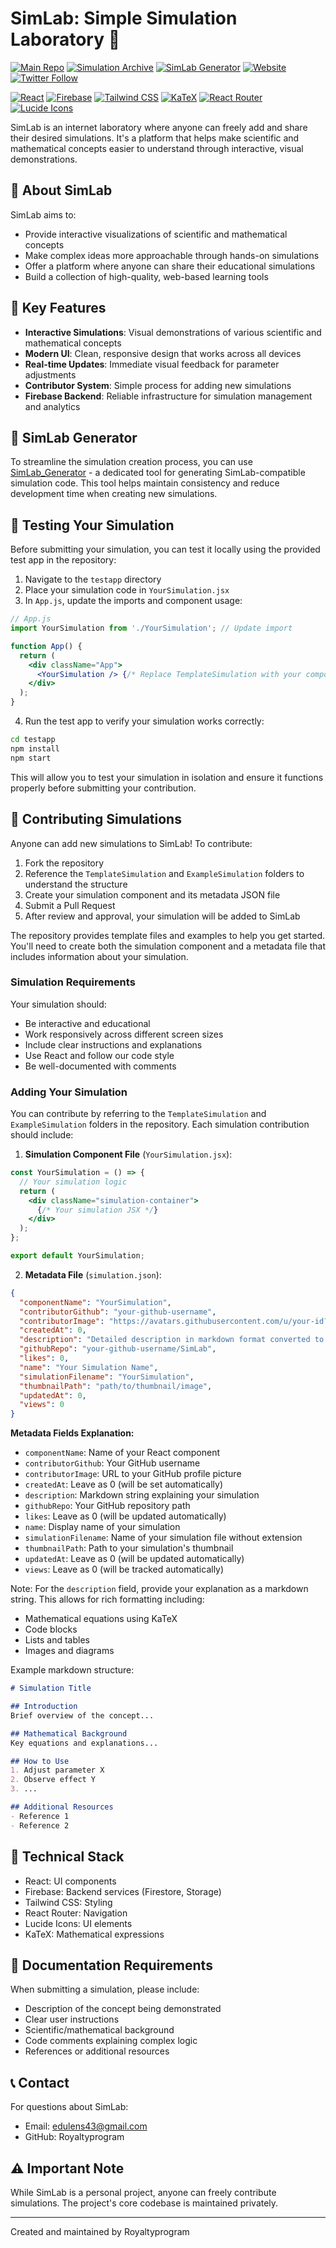 # SimLab: Simple Simulation Laboratory 🧪

[![Main Repo](https://img.shields.io/badge/Main_Repo-SimLab-black?style=flat&logo=github)](https://github.com/Royaltyprogram/SimLab)
[![Simulation Archive](https://img.shields.io/badge/Archive-Simulations-blue?style=flat&logo=github)](https://github.com/Royaltyprogram/SimLab_simualtions)
[![SimLab Generator](https://img.shields.io/badge/Generator-SimLab-green?style=flat&logo=github)](https://github.com/Royaltyprogram/SimLab_Generator)
[![Website](https://img.shields.io/badge/website-simlab.info-blue?style=flat&logo=internet-explorer)](https://simlabapp.com)
[![Twitter Follow](https://img.shields.io/badge/follow-%40SimLab__official-1DA1F2?logo=twitter&style=flat)](https://twitter.com/sim_lab)

[![React](https://img.shields.io/badge/React-18.0.0-61DAFB?logo=react&logoColor=white)](https://reactjs.org/)
[![Firebase](https://img.shields.io/badge/Firebase-10.7.0-FFCA28?logo=firebase&logoColor=black)](https://firebase.google.com/)
[![Tailwind CSS](https://img.shields.io/badge/Tailwind_CSS-3.3.0-38B2AC?logo=tailwind-css&logoColor=white)](https://tailwindcss.com/)
[![KaTeX](https://img.shields.io/badge/KaTeX-0.16.9-yellow?logo=latex&logoColor=white)](https://katex.org/)
[![React Router](https://img.shields.io/badge/React_Router-6.20.0-CA4245?logo=react-router&logoColor=white)](https://reactrouter.com/)
[![Lucide Icons](https://img.shields.io/badge/Lucide_Icons-0.294.0-gray?logo=lucide&logoColor=white)](https://lucide.dev/)

SimLab is an internet laboratory where anyone can freely add and share their desired simulations. It's a platform that helps make scientific and mathematical concepts easier to understand through interactive, visual demonstrations.

## 🌟 About SimLab

SimLab aims to:
- Provide interactive visualizations of scientific and mathematical concepts
- Make complex ideas more approachable through hands-on simulations
- Offer a platform where anyone can share their educational simulations
- Build a collection of high-quality, web-based learning tools

## 🎯 Key Features

- **Interactive Simulations**: Visual demonstrations of various scientific and mathematical concepts
- **Modern UI**: Clean, responsive design that works across all devices
- **Real-time Updates**: Immediate visual feedback for parameter adjustments
- **Contributor System**: Simple process for adding new simulations
- **Firebase Backend**: Reliable infrastructure for simulation management and analytics

## 🔨 SimLab Generator

To streamline the simulation creation process, you can use [SimLab_Generator](https://github.com/Royaltyprogram/SimLab_Generator) - a dedicated tool for generating SimLab-compatible simulation code. This tool helps maintain consistency and reduce development time when creating new simulations.

## 🧪 Testing Your Simulation

Before submitting your simulation, you can test it locally using the provided test app in the repository:

1. Navigate to the `testapp` directory
2. Place your simulation code in `YourSimulation.jsx`
3. In `App.js`, update the imports and component usage:

```jsx
// App.js
import YourSimulation from './YourSimulation'; // Update import

function App() {
  return (
    <div className="App">
      <YourSimulation /> {/* Replace TemplateSimulation with your component */}
    </div>
  );
}
```

4. Run the test app to verify your simulation works correctly:
```bash
cd testapp
npm install
npm start
```

This will allow you to test your simulation in isolation and ensure it functions properly before submitting your contribution.

## 👥 Contributing Simulations

Anyone can add new simulations to SimLab! To contribute:

1. Fork the repository
2. Reference the `TemplateSimulation` and `ExampleSimulation` folders to understand the structure
3. Create your simulation component and its metadata JSON file
4. Submit a Pull Request
5. After review and approval, your simulation will be added to SimLab

The repository provides template files and examples to help you get started. You'll need to create both the simulation component and a metadata file that includes information about your simulation.

### Simulation Requirements

Your simulation should:
- Be interactive and educational
- Work responsively across different screen sizes
- Include clear instructions and explanations
- Use React and follow our code style
- Be well-documented with comments

### Adding Your Simulation

You can contribute by referring to the `TemplateSimulation` and `ExampleSimulation` folders in the repository. Each simulation contribution should include:

1. **Simulation Component File** (`YourSimulation.jsx`):
```jsx
const YourSimulation = () => {
  // Your simulation logic
  return (
    <div className="simulation-container">
      {/* Your simulation JSX */}
    </div>
  );
};

export default YourSimulation;
```

2. **Metadata File** (`simulation.json`):
```json
{
  "componentName": "YourSimulation",
  "contributorGithub": "your-github-username",
  "contributorImage": "https://avatars.githubusercontent.com/u/your-id?v=4&size=64",
  "createdAt": 0,
  "description": "Detailed description in markdown format converted to string",
  "githubRepo": "your-github-username/SimLab",
  "likes": 0,
  "name": "Your Simulation Name",
  "simulationFilename": "YourSimulation",
  "thumbnailPath": "path/to/thumbnail/image",
  "updatedAt": 0,
  "views": 0
}
```

**Metadata Fields Explanation:**
- `componentName`: Name of your React component
- `contributorGithub`: Your GitHub username
- `contributorImage`: URL to your GitHub profile picture
- `createdAt`: Leave as 0 (will be set automatically)
- `description`: Markdown string explaining your simulation
- `githubRepo`: Your GitHub repository path
- `likes`: Leave as 0 (will be updated automatically)
- `name`: Display name of your simulation
- `simulationFilename`: Name of your simulation file without extension
- `thumbnailPath`: Path to your simulation's thumbnail
- `updatedAt`: Leave as 0 (will be updated automatically)
- `views`: Leave as 0 (will be tracked automatically)

Note: For the `description` field, provide your explanation as a markdown string. This allows for rich formatting including:
- Mathematical equations using KaTeX
- Code blocks
- Lists and tables
- Images and diagrams

Example markdown structure:
```markdown
# Simulation Title

## Introduction
Brief overview of the concept...

## Mathematical Background
Key equations and explanations...

## How to Use
1. Adjust parameter X
2. Observe effect Y
3. ...

## Additional Resources
- Reference 1
- Reference 2
```

## 🔧 Technical Stack

- React: UI components
- Firebase: Backend services (Firestore, Storage)
- Tailwind CSS: Styling
- React Router: Navigation
- Lucide Icons: UI elements
- KaTeX: Mathematical expressions

## 📝 Documentation Requirements

When submitting a simulation, please include:
- Description of the concept being demonstrated
- Clear user instructions
- Scientific/mathematical background
- Code comments explaining complex logic
- References or additional resources

## 📞 Contact

For questions about SimLab:
- Email: edulens43@gmail.com
- GitHub: Royaltyprogram

## ⚠️ Important Note

While SimLab is a personal project, anyone can freely contribute simulations. The project's core codebase is maintained privately.

---

Created and maintained by Royaltyprogram
